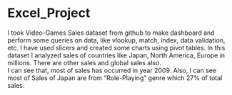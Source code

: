 # Excel_Project
I took Video-Games Sales dataset from github to make dashboard and perform some queries on data, like vlookup, match, index, data validation, etc. I have used slicers and created some charts using pivot tables. In this dataset I analyzed sales of countries like Japan, North America, Europe in millions. There are other sales and global sales also.  
I can see that, most of sales has occurred in year 2009.
Also, I can see most of Sales of Japan are from “Role-Playing” genre which 27% of total sales.

